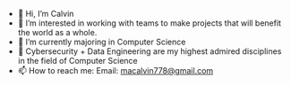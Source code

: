 - 👋 Hi, I’m Calvin
- 👀 I’m interested in working with teams to make projects that will benefit the world as a whole.
- 🌱 I’m currently majoring in Computer Science
- 💞 Cybersecurity + Data Engineering are my highest admired disciplines in the field of Computer Science
- 📫 How to reach me: Email: macalvin778@gmail.com

<!---
tankTruster/tankTruster is a ✨ special ✨ repository because its `README.md` (this file) appears on your GitHub profile.
You can click the Preview link to take a look at your changes.
--->
